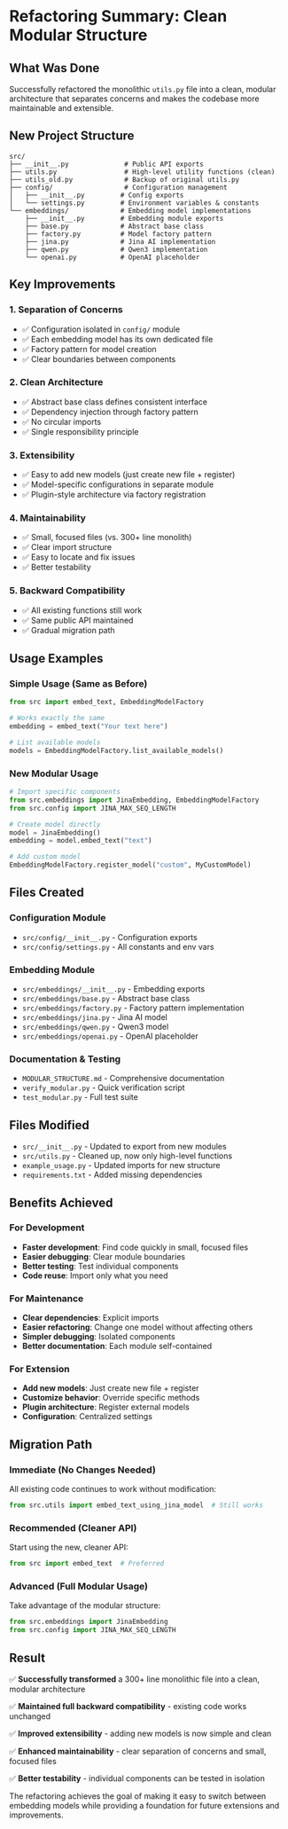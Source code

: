 # Refactoring Summary: Clean Modular Structure

## What Was Done

Successfully refactored the monolithic `utils.py` file into a clean, modular architecture that separates concerns and makes the codebase more maintainable and extensible.

## New Project Structure

```
src/
├── __init__.py              # Public API exports
├── utils.py                 # High-level utility functions (clean)
├── utils_old.py             # Backup of original utils.py
├── config/                  # Configuration management
│   ├── __init__.py         # Config exports
│   └── settings.py         # Environment variables & constants
└── embeddings/             # Embedding model implementations
    ├── __init__.py         # Embedding module exports
    ├── base.py             # Abstract base class
    ├── factory.py          # Model factory pattern
    ├── jina.py             # Jina AI implementation
    ├── qwen.py             # Qwen3 implementation
    └── openai.py           # OpenAI placeholder
```

## Key Improvements

### 1. **Separation of Concerns**

- ✅ Configuration isolated in `config/` module
- ✅ Each embedding model has its own dedicated file
- ✅ Factory pattern for model creation
- ✅ Clear boundaries between components

### 2. **Clean Architecture**

- ✅ Abstract base class defines consistent interface
- ✅ Dependency injection through factory pattern
- ✅ No circular imports
- ✅ Single responsibility principle

### 3. **Extensibility**

- ✅ Easy to add new models (just create new file + register)
- ✅ Model-specific configurations in separate module
- ✅ Plugin-style architecture via factory registration

### 4. **Maintainability**

- ✅ Small, focused files (vs. 300+ line monolith)
- ✅ Clear import structure
- ✅ Easy to locate and fix issues
- ✅ Better testability

### 5. **Backward Compatibility**

- ✅ All existing functions still work
- ✅ Same public API maintained
- ✅ Gradual migration path

## Usage Examples

### Simple Usage (Same as Before)

```python
from src import embed_text, EmbeddingModelFactory

# Works exactly the same
embedding = embed_text("Your text here")

# List available models
models = EmbeddingModelFactory.list_available_models()
```

### New Modular Usage

```python
# Import specific components
from src.embeddings import JinaEmbedding, EmbeddingModelFactory
from src.config import JINA_MAX_SEQ_LENGTH

# Create model directly
model = JinaEmbedding()
embedding = model.embed_text("text")

# Add custom model
EmbeddingModelFactory.register_model("custom", MyCustomModel)
```

## Files Created

### Configuration Module

- `src/config/__init__.py` - Configuration exports
- `src/config/settings.py` - All constants and env vars

### Embedding Module

- `src/embeddings/__init__.py` - Embedding exports
- `src/embeddings/base.py` - Abstract base class
- `src/embeddings/factory.py` - Factory pattern implementation
- `src/embeddings/jina.py` - Jina AI model
- `src/embeddings/qwen.py` - Qwen3 model
- `src/embeddings/openai.py` - OpenAI placeholder

### Documentation & Testing

- `MODULAR_STRUCTURE.md` - Comprehensive documentation
- `verify_modular.py` - Quick verification script
- `test_modular.py` - Full test suite

## Files Modified

- `src/__init__.py` - Updated to export from new modules
- `src/utils.py` - Cleaned up, now only high-level functions
- `example_usage.py` - Updated imports for new structure
- `requirements.txt` - Added missing dependencies

## Benefits Achieved

### For Development

- **Faster development**: Find code quickly in small, focused files
- **Easier debugging**: Clear module boundaries
- **Better testing**: Test individual components
- **Code reuse**: Import only what you need

### For Maintenance

- **Clear dependencies**: Explicit imports
- **Easier refactoring**: Change one model without affecting others
- **Simpler debugging**: Isolated components
- **Better documentation**: Each module self-contained

### For Extension

- **Add new models**: Just create new file + register
- **Customize behavior**: Override specific methods
- **Plugin architecture**: Register external models
- **Configuration**: Centralized settings

## Migration Path

### Immediate (No Changes Needed)

All existing code continues to work without modification:

```python
from src.utils import embed_text_using_jina_model  # Still works
```

### Recommended (Cleaner API)

Start using the new, cleaner API:

```python
from src import embed_text  # Preferred
```

### Advanced (Full Modular Usage)

Take advantage of the modular structure:

```python
from src.embeddings import JinaEmbedding
from src.config import JINA_MAX_SEQ_LENGTH
```

## Result

✅ **Successfully transformed** a 300+ line monolithic file into a clean, modular architecture

✅ **Maintained full backward compatibility** - existing code works unchanged

✅ **Improved extensibility** - adding new models is now simple and clean

✅ **Enhanced maintainability** - clear separation of concerns and small, focused files

✅ **Better testability** - individual components can be tested in isolation

The refactoring achieves the goal of making it easy to switch between embedding models while providing a foundation for future extensions and improvements.
